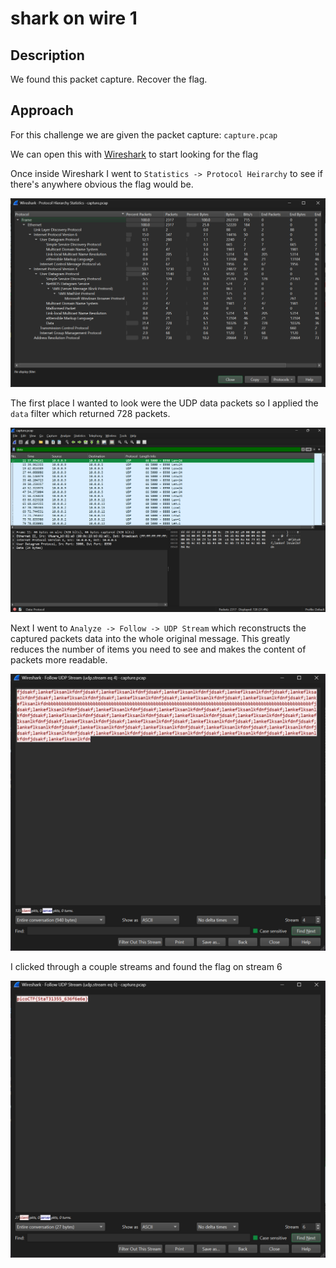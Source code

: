 # shark on wire 1

## Description

We found this packet capture. Recover the flag.

## Approach

For this challenge we are given the packet capture: `capture.pcap`

We can open this with [Wireshark](https://www.wireshark.org/) to start looking for the flag

Once inside Wireshark I went to `Statistics -> Protocol Heirarchy` to see if there's anywhere obvious the flag would be.

![Protocol Heirarchy](images/protocols.png)

The first place I wanted to look were the UDP data packets so I applied the `data` filter which returned 728 packets.

![Data Packets](images/data.png)

Next I went to `Analyze -> Follow -> UDP Stream` which reconstructs the captured packets data into the whole original message. This greatly reduces the number of items you need to see and makes the content of packets more readable.

![UDP Streams](images/streams.png)

I clicked through a couple streams and found the flag on stream 6

![Flag](images/flag.png)
